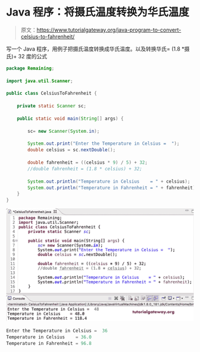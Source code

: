 # Java 程序：将摄氏温度转换为华氏温度

> 原文：<https://www.tutorialgateway.org/java-program-to-convert-celsius-to-fahrenheit/>

写一个 Java 程序，用例子把摄氏温度转换成华氏温度。以及转换华氏= (1.8 *摄氏)+ 32 度的公式

```java
package Remaining;

import java.util.Scanner;

public class CelsiusToFahrenheit {

	private static Scanner sc;

	public static void main(String[] args) {

		sc= new Scanner(System.in);

		System.out.print("Enter the Temperature in Celsius =  ");
		double celsius = sc.nextDouble();

		double fahrenheit = ((celsius * 9) / 5) + 32;
		//double fahrenheit = (1.8 * celsius) + 32;

		System.out.println("Temperature in Celsius    = " + celsius);
		System.out.println("Temperature in Fahrenheit = " + fahrenheit);		
	}
}
```

![Java Program to Convert Celsius To Fahrenheit](img/9ac0c02a2fe4949fa7720ef8b5f048b3.png)

```java
Enter the Temperature in Celsius =  36
Temperature in Celsius    = 36.0
Temperature in Fahrenheit = 96.8
```